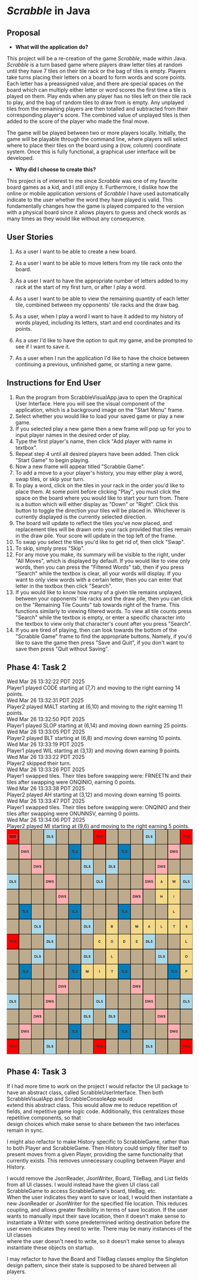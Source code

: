 # *Scrabble* in Java

## Proposal
- **What will the application do?**

This project will be a re-creation of the game *Scrabble*, made within Java. *Scrabble* is a turn based game where players draw letter tiles at random until they have 7 tiles on their tile rack or the bag of tiles is empty. Players take turns placing their letters on a board to form words and score points. Each letter has a preassigned value, and there are special spaces on the board which can multiply either letter or word scores the first time a tile is played on them. Play ends when any player has no tiles left on their tile rack to play, and the bag of random tiles to draw from is empty. Any unplayed tiles from the remaining players are then totalled and subtracted from their corresponding player's score. The combined value of unplayed tiles is then added to the score of the player who made the final move.

The game will be played between two or more players locally. Initially, the game will be playable through the command line, where players will select where to place their tiles on the board using a (row, column) coordinate system. Once this is fully functional, a graphical user interface will be developed.

- **Why did I choose to create this?**

This project is of interest to me since *Scrabble* was one of my favorite board games as a kid, and I still enjoy it. Furthermore, I dislike how the online or mobile application versions of *Scrabble* I have used automatically indicate to the user whether the word they have played is valid. This fundamentally changes how the game is played compared to the version with a physical board since it allows players to guess and check words as many times as they would like without any consequence.

## User Stories
1. As a user I want to be able to create a new board.

2. As a user I want to be able to move letters from my tile rack onto the board.

3. As a user I want to have the appropriate number of letters added to my rack at the start of my first turn, or after I play a word.

4. As a user I want to be able to view the remaining quantity of each letter tile, combined between my opponents' tile racks and the draw bag.

5. As a user, when I play a word I want to have it added to my history of words played, including its letters, start and end coordinates and its points.

6. As a user I'd like to have the option to quit my game, and be prompted to see if I want to save it.

7. As a user when I run the application I'd like to have the choice between continuing a previous, unfinished game, or starting a new game.

## Instructions for End User

1. Run the program from ScrabbleVisualApp.java to open the Graphical User Interface.
Here you will see the visual component of the application, which is a background image on the "Start Menu" frame.
2. Select whether you would like to load your saved game or play a new game.
3. If you selected play a new game then a new frame will pop up for you to input player names in the desired order of play.
4. Type the first player's name, then click "Add player with name in textbox".
5. Repeat step 4 until all desired players have been added. Then click "Start Game" to begin playing. 
6. Now a new frame will appear titled "Scrabble Game".
7. To add a move to a your player's history, you may either play a word, swap tiles, or skip your turn. 
8. To play a word, click on the tiles in your rack in the order you'd like to place them. At some point before clicking "Play",
 you must click the space on the board where you would like to start your turn from. There is a button which will either display as "Down" or "Right".
 Click this button to toggle the direction your tiles will be placed in. Whichever is currently displayed is the currently selected direction.
 9. The board will update to reflect the tiles you've now placed,
 and replacement tiles will be drawn onto your rack provided that tiles remain in the draw pile. Your score will update in the top left of the frame. 
10. To swap you select the tiles you'd like to get rid of, then click "Swap".
11. To skip, simply press "Skip".
12. For any move you make, its summary will be visible to the right, under "All Moves", which is displayed by default. If you would 
like to view only words, then you can press the "Filtered Words" tab, then if you press "Search" while the textbox is clear, all your 
words will display. If you want to only view words with a certain letter, then you can enter that letter in the textbox then click "Search".
13. If you would like to know how many of a given tile remains unplayed, between your opponents' tile racks and the draw pile, then you can
click on the "Remaining Tile Counts" tab towards right of the frame. This functions similarly to viewing filtered words. To view all tile counts
press "Search" while the textbox is empty, or enter a specific character into the textbox to view only that character's count after you press "Search". 
14. If you are tired of playing, then can look towards the bottom of the "Scrabble Game" frame to find the appropriate buttons. 
Namely, if you'd like to save the game then press "Save and Quit", if you don't want to save then press "Quit without Saving".

## Phase 4: Task 2
Wed Mar 26 13:32:22 PDT 2025  
Player1 played CODE starting at (7,7) and moving to the right earning 14 points.    
Wed Mar 26 13:32:31 PDT 2025  
Player2 played MALT starting at (6,10) and moving to the right earning 11 points.   
Wed Mar 26 13:32:50 PDT 2025  
Player1 played SLOP starting at (6,14) and moving down earning 25 points.   
Wed Mar 26 13:33:05 PDT 2025  
Player2 played BLT starting at (6,8) and moving down earning 10 points.  
Wed Mar 26 13:33:19 PDT 2025  
Player1 played WIL starting at (3,13) and moving down earning 9 points.    
Wed Mar 26 13:33:22 PDT 2025  
Player2 skipped their turn.    
Wed Mar 26 13:33:26 PDT 2025  
Player1 swapped tiles. Their tiles before swapping were: FRNEETN and their tiles after swapping were ONQINIO, earning 0 points.  
Wed Mar 26 13:33:38 PDT 2025  
Player2 played AH starting at (3,12) and moving down earning 15 points.  
Wed Mar 26 13:33:47 PDT 2025  
Player1 swapped tiles. Their tiles before swapping were: ONQINIO and their tiles after swapping were ONUNNSV, earning 0 points.  
Wed Mar 26 13:34:06 PDT 2025  
Player2 played MI starting at (9,6) and moving to the right earning 5 points.  
![Board Example](data/eventLogExampleBoard.png)

## Phase 4: Task 3
If I had more time to work on the project I would refactor the UI package to have an abstract class, called ScrabbleUserInterface. Then both ScrabbleVisualApp and ScrabbleConsoleApp would  
extend this abstract class. This would allow me to reduce repetition of fields, and repetitive game logic code. Additionally, this centralizes those repetitive components, so that  
design choices which make sense to share between the two interfaces remain in sync. 

I might also refactor to make History specific to ScrabbleGame, rather than to both Player and ScrabbleGame. Then History could simply filter itself to present moves from a given Player,
providing the same functionality that currently exists. This removes unnecessary coupling between Player and History. 

I would remove the JsonReader, JsonWriter, Board, TileBag, and List<Player> fields from all UI classes. I would instead have the given UI class call ScrabbleGame to access ScrabbleGame's board, tileBag, etc.  
When the user indicates they want to save or load, I would then instantiate a new JsonReader or JsonWriter for the specified file location. This reduces coupling, and allows greater flexibility in terms of save location. If the user  
wants to manually input their save location, then it doesn't make sense to instantiate a Writer with some predetermined writing destination before the user even indicates they need to write. There may be many instances of the UI classes  
where the user doesn't need to write, so it doesn't make sense to always instantiate these objects on startup.

I may refactor to have the Board and TileBag classes employ the Singleton design pattern, since their state is supposed to be shared between all players.
